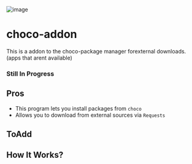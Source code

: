 ![image](https://user-images.githubusercontent.com/82535503/167408437-51562cf7-7d50-4999-b2b8-63e2aea890c5.png)


# choco-addon
This is a addon to the choco-package manager forexternal downloads.(apps that arent available)

### Still In Progress

## Pros
- This program lets you install packages from `choco` 
- Allows you to download from external sources via `Requests`


## ToAdd


##  How It Works?
